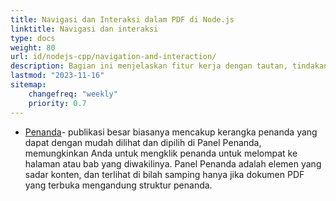 ```yaml
---
title: Navigasi dan Interaksi dalam PDF di Node.js
linktitle: Navigasi dan interaksi
type: docs
weight: 80
url: id/nodejs-cpp/navigation-and-interaction/
description: Bagian ini menjelaskan fitur kerja dengan tautan, tindakan, dan penanda dalam Node.js.
lastmod: "2023-11-16"
sitemap:
    changefreq: "weekly"
    priority: 0.7
---
```


- [Penanda](/pdf/nodejs-cpp/bookmark/)- publikasi besar biasanya mencakup kerangka penanda yang dapat dengan mudah dilihat dan dipilih di Panel Penanda, memungkinkan Anda untuk mengklik penanda untuk melompat ke halaman atau bab yang diwakilinya. Panel Penanda adalah elemen yang sadar konten, dan terlihat di bilah samping hanya jika dokumen PDF yang terbuka mengandung struktur penanda.